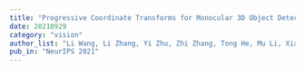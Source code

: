 ```yaml
---
title: "Progressive Coordinate Transforms for Monocular 3D Object Detection"
date: 20210929
category: "vision"
author_list: "Li Wang, Li Zhang, Yi Zhu, Zhi Zhang, Tong He, Mu Li, Xiangyang Xue"
pub_in: "NeurIPS 2021"
---
```

